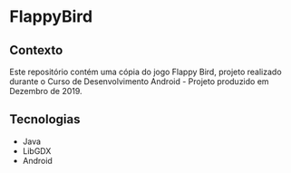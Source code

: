 # FlappyBird

## Contexto
Este repositório contém uma cópia do jogo Flappy Bird, projeto realizado durante o Curso de Desenvolvimento Android - Projeto produzido em Dezembro de 2019.

## Tecnologias
* Java
* LibGDX
* Android
